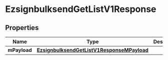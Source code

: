 
# EzsignbulksendGetListV1Response

## Properties
| Name | Type | Description | Notes |
| ------------ | ------------- | ------------- | ------------- |
| **mPayload** | [**EzsignbulksendGetListV1ResponseMPayload**](EzsignbulksendGetListV1ResponseMPayload.md) |  |  |



